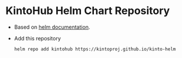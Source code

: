 # KintoHub Helm Chart Repository

- Based on [helm documentation](https://helm.sh/docs/topics/chart_repository/).
- Add this repository
  
  ```sh
  helm repo add kintohub https://kintoproj.github.io/kinto-helm
  ```
